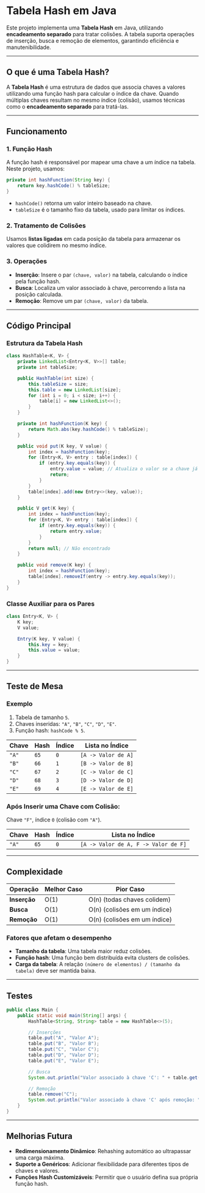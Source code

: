 # Tabela Hash em Java

Este projeto implementa uma **Tabela Hash** em Java, utilizando **encadeamento separado** para tratar colisões. A tabela suporta operações de inserção, busca e remoção de elementos, garantindo eficiência e manutenibilidade.

---

## **O que é uma Tabela Hash?**

A **Tabela Hash** é uma estrutura de dados que associa chaves a valores utilizando uma função hash para calcular o índice da chave. Quando múltiplas chaves resultam no mesmo índice (colisão), usamos técnicas como o **encadeamento separado** para tratá-las.

---

## **Funcionamento**

### 1. **Função Hash**
A função hash é responsável por mapear uma chave a um índice na tabela. Neste projeto, usamos:
```java
private int hashFunction(String key) {
    return key.hashCode() % tableSize;
}
```
- `hashCode()` retorna um valor inteiro baseado na chave.
- `tableSize` é o tamanho fixo da tabela, usado para limitar os índices.

### 2. **Tratamento de Colisões**
Usamos **listas ligadas** em cada posição da tabela para armazenar os valores que colidirem no mesmo índice.

### 3. **Operações**
- **Inserção**: Insere o par `(chave, valor)` na tabela, calculando o índice pela função hash.
- **Busca**: Localiza um valor associado à chave, percorrendo a lista na posição calculada.
- **Remoção**: Remove um par `(chave, valor)` da tabela.

---

## **Código Principal**

### Estrutura da Tabela Hash
```java
class HashTable<K, V> {
    private LinkedList<Entry<K, V>>[] table;
    private int tableSize;

    public HashTable(int size) {
        this.tableSize = size;
        this.table = new LinkedList[size];
        for (int i = 0; i < size; i++) {
            table[i] = new LinkedList<>();
        }
    }

    private int hashFunction(K key) {
        return Math.abs(key.hashCode() % tableSize);
    }

    public void put(K key, V value) {
        int index = hashFunction(key);
        for (Entry<K, V> entry : table[index]) {
            if (entry.key.equals(key)) {
                entry.value = value; // Atualiza o valor se a chave já existir
                return;
            }
        }
        table[index].add(new Entry<>(key, value));
    }

    public V get(K key) {
        int index = hashFunction(key);
        for (Entry<K, V> entry : table[index]) {
            if (entry.key.equals(key)) {
                return entry.value;
            }
        }
        return null; // Não encontrado
    }

    public void remove(K key) {
        int index = hashFunction(key);
        table[index].removeIf(entry -> entry.key.equals(key));
    }
}
```

### Classe Auxiliar para os Pares
```java
class Entry<K, V> {
    K key;
    V value;

    Entry(K key, V value) {
        this.key = key;
        this.value = value;
    }
}
```

---

## **Teste de Mesa**

### **Exemplo**
1. Tabela de tamanho `5`.
2. Chaves inseridas: `"A"`, `"B"`, `"C"`, `"D"`, `"E"`.
3. Função hash: `hashCode % 5`.

| **Chave** | **Hash** | **Índice** | **Lista no Índice**      |
|-----------|----------|------------|--------------------------|
| `"A"`     | `65`     | `0`        | `[A -> Valor de A]`      |
| `"B"`     | `66`     | `1`        | `[B -> Valor de B]`      |
| `"C"`     | `67`     | `2`        | `[C -> Valor de C]`      |
| `"D"`     | `68`     | `3`        | `[D -> Valor de D]`      |
| `"E"`     | `69`     | `4`        | `[E -> Valor de E]`      |

### Após Inserir uma Chave com Colisão:
Chave `"F"`, índice `0` (colisão com `"A"`).

| **Chave** | **Hash** | **Índice** | **Lista no Índice**               |
|-----------|----------|------------|-----------------------------------|
| `"A"`     | `65`     | `0`        | `[A -> Valor de A, F -> Valor de F]` |

---

## **Complexidade**

| Operação   | Melhor Caso | Pior Caso               |
|------------|-------------|-------------------------|
| **Inserção** | O(1)        | O(n) (todas chaves colidem) |
| **Busca**    | O(1)        | O(n) (colisões em um índice)|
| **Remoção**  | O(1)        | O(n) (colisões em um índice)|

### **Fatores que afetam o desempenho**
- **Tamanho da tabela**: Uma tabela maior reduz colisões.
- **Função hash**: Uma função bem distribuída evita clusters de colisões.
- **Carga da tabela**: A relação `(número de elementos) / (tamanho da tabela)` deve ser mantida baixa.

---

## **Testes**

```java
public class Main {
    public static void main(String[] args) {
        HashTable<String, String> table = new HashTable<>(5);

        // Inserções
        table.put("A", "Valor A");
        table.put("B", "Valor B");
        table.put("C", "Valor C");
        table.put("D", "Valor D");
        table.put("E", "Valor E");

        // Busca
        System.out.println("Valor associado à chave 'C': " + table.get("C")); // Esperado: Valor C

        // Remoção
        table.remove("C");
        System.out.println("Valor associado à chave 'C' após remoção: " + table.get("C")); // Esperado: null
    }
}
```

---

## **Melhorias Futura**
- **Redimensionamento Dinâmico**: Rehashing automático ao ultrapassar uma carga máxima.
- **Suporte a Genéricos**: Adicionar flexibilidade para diferentes tipos de chaves e valores.
- **Funções Hash Customizáveis**: Permitir que o usuário defina sua própria função hash.
